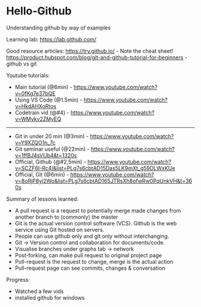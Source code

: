 # Hello-Github
Understanding github by way of examples

Learning lab:
https://lab.github.com/

Good resource articles:
https://try.github.io/ - Note the cheat sheet!
https://product.hubspot.com/blog/git-and-github-tutorial-for-beginners - github vs git

Youtube tutorials:
* Main tutorial (@6min) - https://www.youtube.com/watch?v=0fKg7e37bQE
* Using VS Code (@1.5min) - https://www.youtube.com/watch?v=HkdAHXoRtos
* Codetrain vid (@#4) - https://www.youtube.com/watch?v=WMykv2ZMyEQ

----------
* Git in under 20 min (@3min) - https://www.youtube.com/watch?v=Y9XZQO1n_7c
* Git seminar useful (@22min) - https://www.youtube.com/watch?v=1ffBJ4sVUb4&t=1320s
* Official, Github (@#2,5min) - https://www.youtube.com/watch?v=SCZF6I-Rc4I&list=PLg7s6cbtAD15Das5LK9mXt_g59DLWxKUe
* Official, Git (@6min) - https://www.youtube.com/watch?v=8oRjP8yj2Wo&list=PLg7s6cbtAD165JTRsXh8ofwRw0PqUnkVH&t=360s


Summary of lessons learned:
- A pull request is a request to potentially merge made changes from another branch to (commonly) the master
- Git is the actual version control software (VCS). Github is the web service using Git hosted on servers.
- People can use github only and git only without interchanging.
- Git -> Version control and collaboration for documents/code.
- Visualise branches under graphs tab -> network
- Post-forking, can make pull request to original project page
- Pull-request is the request to change, merge is the actual action
- Pull-request page can see commits, changes & conversation

Progress:
- Watched a few vids
- installed github for windows
